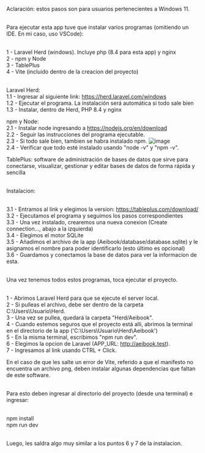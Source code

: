 Aclaración: estos pasos son para usuarios pertenecientes a Windows 11. <br> <br>

Para ejecutar esta app tuve que instalar varios programas (omitiendo un IDE. En mi caso, uso VSCode): <br> <br>

1 - Laravel Herd (windows). Incluye php (8.4 para esta app) y nginx <br>
2 - npm y Node <br>
3 - TablePlus <br>
4 - Vite (incluido dentro de la creacion del proyecto) <br> <br>

Laravel Herd: <br>
1.1 - Ingresar al siguiente link: https://herd.laravel.com/windows <br>
1.2 - Ejecutar el programa. La instalación será automática si todo sale bien <br>
1.3 - Instalar, dentro de Herd, PHP 8.4 y nginx <br>

npm y Node: <br>
2.1 - Instalar node ingresando a https://nodejs.org/en/download <br>
2.2 - Seguir las instrucciones del programa ejecutable. <br>
2.3 - Si todo sale bien, tambien se habra instalado npm. ![image](https://github.com/user-attachments/assets/2517e7f2-36a2-4f16-9c61-1d024bc29234)
<br>
2.4 - Verificar que todo esté instalado usando "node -v" y "npm -v". <br>

TablePlus: software de administración de bases de datos que sirve para conectarse, visualizar, gestionar y editar bases de datos de forma rápida y sencilla <br><br>

Instalacion: <br><br>

3.1 - Entramos al link y elegimos la version: https://tableplus.com/download/ <br>
3.2 - Ejecutamos el programa y seguimos los pasos correspondientes <br>
3.3 - Una vez instalado, crearemos una nueva conexion (Create connection..., abajo a la izquierda) <br>
3.4 - Elegimos el motor SQLite <br>
3.5 - Añadimos el archivo de la app (Aeibook/database/database.sqlite) y le asignamos el nombre para poder identificarlo (esto último es opcional) <br>
3.6 - Guardamos y conectamos la base de datos para ver la informacion de esta. <br><br>

Una vez tenemos todos estos programas, toca ejecutar el proyecto. <br><br>

1 - Abrimos Laravel Herd para que se ejecute el server local. <br>
2 - Si pulleas el archivo, debe ser dentro de la carpeta C:\Users\Usuario\Herd. <br>
3 - Una vez se pullea, quedará la carpeta "Herd/Aeibook". <br>
4 - Cuando estemos seguros que el proyecto está alli, abrimos la terminal en el directorio de la app ('C:\Users\Usuario\Herd\Aeibook') <br>
5 - En la misma terminal, escribimos "npm run dev". <br>
6 - Elegimos la opcion de Laravel (APP_URL: http://aeibook.test). <br>
7 - Ingresamos al link usando CTRL + Click.

En el caso de que les salte un error de Vite, referido a que el manifesto no encuentra un archivo png, deben instalar algunas dependencias que faltan de este software. <br><br>

Para esto deben ingresar al directorio del proyecto (desde una terminal) e ingresar:<br><br>

npm install<br>
npm run dev<br><br>

Luego, les saldra algo muy similar a los puntos 6 y 7 de la instalacion.
